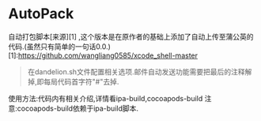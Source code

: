 # AutoPack
自动打包脚本[来源][1] ,这个版本是在原作者的基础上添加了自动上传至蒲公英的代码.(虽然只有简单的一句话0.0.)
[1]:https://github.com/wangliang0585/xcode_shell-master
>在dandelion.sh文件配置相关选项.邮件自动发送功能需要把最后的注释解掉,即每局代码首字符"#"去掉.

使用方法:代码内有相关介绍,详情看ipa-build,cocoapods-build
注意:cocoapods-build依赖于ipa-build脚本.